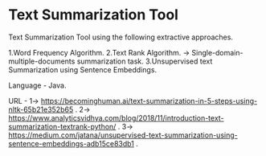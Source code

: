 # Text Summarization Tool
Text Summarization Tool using the following extractive approaches.

  1.Word Frequency Algorithm.
  2.Text Rank Algorithm.
    -> Single-domain-multiple-documents summarization task.
  3.Unsupervised text Summarization using Sentence Embeddings.
  
Language - Java.

URL -
1->   https://becominghuman.ai/text-summarization-in-5-steps-using-nltk-65b21e352b65 .
2->   https://www.analyticsvidhya.com/blog/2018/11/introduction-text-summarization-textrank-python/ .
3->   https://medium.com/jatana/unsupervised-text-summarization-using-sentence-embeddings-adb15ce83db1 .
